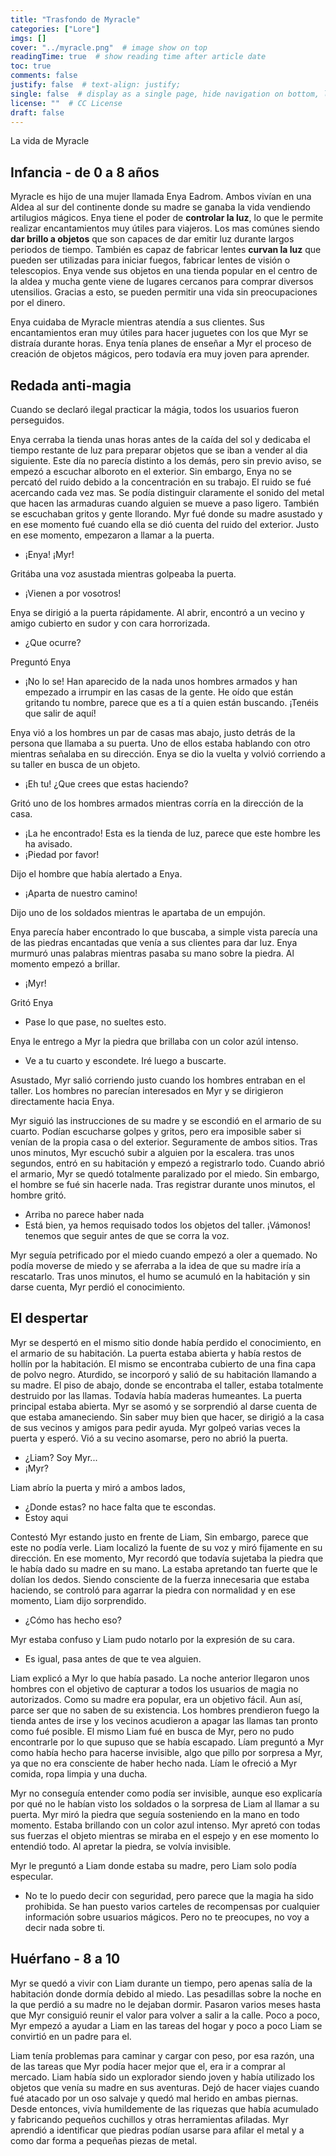 ```yaml
---
title: "Trasfondo de Myracle"
categories: ["Lore"]
imgs: []
cover: "../myracle.png"  # image show on top
readingTime: true  # show reading time after article date
toc: true
comments: false
justify: false  # text-align: justify;
single: false  # display as a single page, hide navigation on bottom, like as about page.
license: ""  # CC License
draft: false
---
```


La vida de Myracle

<!--more-->
## Infancia - de 0 a 8 años

Myracle es hijo de una mujer llamada Enya Eadrom. Ambos vivían en una Aldea al sur del continente donde su madre se ganaba la vida vendiendo artilugios mágicos. Enya tiene el poder de **controlar la luz**, lo que le permite realizar encantamientos muy útiles para viajeros. Los mas comúnes siendo **dar brillo a objetos** que son capaces de dar emitir luz durante largos periodos de tiempo. También es capaz de fabricar lentes **curvan la luz** que pueden ser utilizadas para iniciar fuegos, fabricar lentes de visión o telescopios. Enya vende sus objetos en una tienda popular en el centro de la aldea y mucha gente viene de lugares cercanos para comprar diversos utensilios. Gracias a esto, se pueden permitir una vida sin preocupaciones por el dinero.

Enya cuidaba de Myracle mientras atendía a sus clientes. Sus encantamientos eran muy útiles para hacer juguetes con los que Myr se distraía durante horas. Enya tenía planes de enseñar a Myr el proceso de creación de objetos mágicos, pero todavía era muy joven para aprender.

## Redada anti-magia

Cuando se declaró ilegal practicar la mágia, todos los usuarios fueron perseguidos.

Enya cerraba la tienda unas horas antes de la caída del sol y dedicaba el tiempo restante de luz para preparar objetos que se iban a vender al dia siguiente. Este día no parecía distinto a los demás, pero sin previo aviso, se empezó a escuchar alboroto en el exterior. Sin embargo, Enya no se percató del ruido debido a la concentración en su trabajo. El ruido se fué acercando cada vez mas. Se podía distinguir claramente el sonido del metal que hacen las armaduras cuando alguien se mueve a paso ligero. También se escuchaban gritos y gente llorando. Myr fué donde su madre asustado y en ese momento fué cuando ella se dió cuenta del ruido del exterior. Justo en ese momento, empezaron a llamar a la puerta.

- ¡Enya! ¡Myr!

Gritába una voz asustada mientras golpeaba la puerta.

- ¡Vienen a por vosotros!

Enya se dirigió a la puerta rápidamente. Al abrir, encontró a un vecino y amigo cubierto en sudor y con cara horrorizada.

- ¿Que ocurre?

Preguntó Enya

- ¡No lo se! Han aparecido de la nada unos hombres armados y han empezado a irrumpir en las casas de la gente. He oído que están gritando tu nombre, parece que es a tí a quien están buscando. ¡Tenéis que salir de aquí!

Enya vió a los hombres un par de casas mas abajo, justo detrás de la persona que llamaba a su puerta. Uno de ellos estaba hablando con otro mientras señalaba en su dirección. Enya se dio la vuelta y volvió corriendo a su taller en busca de un objeto.

- ¡Eh tu! ¿Que crees que estas haciendo?

Gritó uno de los hombres armados mientras corría en la dirección de la casa.

- ¡La he encontrado! Esta es la tienda de luz, parece que este hombre les ha avisado.
- ¡Piedad por favor!

Dijo el hombre que había alertado a Enya.

- ¡Aparta de nuestro camino!

Dijo uno de los soldados mientras le apartaba de un empujón.

Enya parecía haber encontrado lo que buscaba, a simple vista parecía una de las piedras encantadas que venía a sus clientes para dar luz. Enya murmuró unas palabras mientras pasaba su mano sobre la piedra. Al momento empezó a brillar.

- ¡Myr!

Gritó Enya

- Pase lo que pase, no sueltes esto.

Enya le entrego a Myr la piedra que brillaba con un color azúl intenso.

- Ve a tu cuarto y escondete. Iré luego a buscarte.

Asustado, Myr salió corriendo justo cuando los hombres entraban en el taller. Los hombres no parecían interesados en Myr y se dirigieron directamente hacia Enya.

Myr siguió las instrucciones de su madre y se escondió en el armario de su cuarto. Podían escucharse golpes y gritos, pero era imposible saber si venían de la propia casa o del exterior. Seguramente de ambos sitios. Tras unos minutos, Myr escuchó subir a alguien por la escalera. tras unos segundos, entró en su habitación y empezó a registrarlo todo. Cuando abrió el armario, Myr se quedó totalmente paralizado por el miedo. Sin embargo, el hombre se fué sin hacerle nada. Tras registrar durante unos minutos, el hombre gritó.

- Arriba no parece haber nada
- Está bien, ya hemos requisado todos los objetos del taller. ¡Vámonos! tenemos que seguir antes de que se corra la voz.

Myr seguía petrificado por el miedo cuando empezó a oler a quemado. No podía moverse de miedo y se aferraba a la idea de que su madre iría a rescatarlo. Tras unos minutos, el humo se acumuló en la habitación y sin darse cuenta, Myr perdió el conocimiento.

## El despertar

Myr se despertó en el mismo sitio donde había perdido el conocimiento, en el armario de su habitación. La puerta estaba abierta y había restos de hollín por la habitación. El mismo se encontraba cubierto de una fina capa de polvo negro. Aturdido, se incorporó y salió de su habitación llamando a su madre. El piso de abajo, donde se encontraba el taller, estaba totalmente destruido por las llamas. Todavía había maderas humeantes. La puerta principal estaba abierta. Myr se asomó y se sorprendió al darse cuenta de que estaba amaneciendo. Sin saber muy bien que hacer, se dirigió a la casa de sus vecinos y amigos para pedir ayuda. Myr golpeó varias veces la puerta y esperó. Vió a su vecino asomarse, pero no abrió la puerta.

- ¿Liam? Soy Myr...
- ¡Myr?

Liam abrío la puerta y miró a ambos lados,

- ¿Donde estas? no hace falta que te escondas.
- Estoy aqui

Contestó Myr estando justo en frente de Liam, Sin embargo, parece que este no podía verle. Liam localizó la fuente de su voz y miró fijamente en su dirección. En ese momento, Myr recordó que todavía sujetaba la piedra que le había dado su madre en su mano. La estaba apretando tan fuerte que le dolían los dedos. Siendo consciente de la fuerza innecesaria que estaba haciendo, se controló para agarrar la piedra con normalidad y en ese momento, Liam dijo sorprendido.

- ¿Cómo has hecho eso?

Myr estaba confuso y Liam pudo notarlo por la expresión de su cara.

- Es igual, pasa antes de que te vea alguien.

Liam explicó a Myr lo que había pasado. La noche anterior llegaron unos hombres con el objetivo de capturar a todos los usuarios de magia no autorizados. Como su madre era popular, era un objetivo fácil. Aun así, parce ser que no saben de su existencia. Los hombres prendieron fuego la tienda antes de irse y los vecinos acudieron a apagar las llamas tan pronto como fué posible. El mismo Liam fué en busca de Myr, pero no pudo encontrarle por lo que supuso que se había escapado. Líam preguntó a Myr como había hecho para hacerse invisible, algo que pillo por sorpresa a Myr, ya que no era consciente de haber hecho nada. Líam le ofreció a Myr comida, ropa limpia y una ducha.

Myr no conseguía entender como podía ser invisible, aunque eso explicaría por qué no le habían visto los soldados o la sorpresa de Liam al llamar a su puerta. Myr miró la piedra que seguía sosteniendo en la mano en todo momento. Estaba brillando con un color azul intenso. Myr apretó con todas sus fuerzas el objeto mientras se miraba en el espejo y en ese momento lo entendió todo. Al apretar la piedra, se volvía invisible.

Myr le preguntó a Liam donde estaba su madre, pero Liam solo podía especular.

- No te lo puedo decir con seguridad, pero parece que la magia ha sido prohibida. Se han puesto varios carteles de recompensas por cualquier información sobre usuarios mágicos. Pero no te preocupes, no voy a decir nada sobre ti.

## Huérfano - 8 a 10

Myr se quedó a vivir con Liam durante un tiempo, pero apenas salía de la habitación donde dormía debido al miedo. Las pesadillas sobre la noche en la que perdió a su madre no le dejaban dormir. Pasaron varios meses hasta que Myr consiguió reunir el valor para volver a salir a la calle. Poco a poco, Myr empezó a ayudar a Liam en las tareas del hogar y poco a poco Liam se convirtió en un padre para el.

Liam tenía problemas para caminar y cargar con peso, por esa razón, una de las tareas que Myr podía hacer mejor que el, era ir a comprar al mercado. Liam había sido un explorador siendo joven y había utilizado los objetos que venía su madre en sus aventuras. Dejó de hacer viajes cuando fué atacado por un oso salvaje y quedó mal herido en ambas piernas. Desde entonces, vivía humildemente de las riquezas que había acumulado y fabricando pequeños cuchillos y otras herramientas afiladas. Myr aprendió a identificar que piedras podían usarse para afilar el metal y a como dar forma a pequeñas piezas de metal. 






